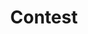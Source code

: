 ---
layout: page
title: Contest
permalink: /core/gameplay/contests/
parent: Gameplay
grand_parent: Core System
nav_order: 2
---